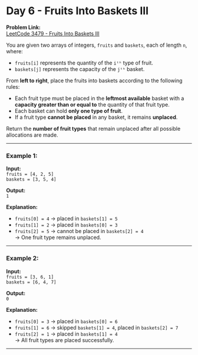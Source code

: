 # Day 6 - Fruits Into Baskets III

**Problem Link:**  
[LeetCode 3479 - Fruits Into Baskets III](https://leetcode.com/problems/fruits-into-baskets-iii/) 

You are given two arrays of integers, `fruits` and `baskets`, each of length `n`, where:

- `fruits[i]` represents the quantity of the `iᵗʰ` type of fruit.
- `baskets[j]` represents the capacity of the `jᵗʰ` basket.

From **left to right**, place the fruits into baskets according to the following rules:

- Each fruit type must be placed in the **leftmost available** basket with a **capacity greater than or equal to** the quantity of that fruit type.
- Each basket can hold **only one type of fruit**.
- If a fruit type **cannot be placed** in any basket, it remains **unplaced**.

Return the **number of fruit types** that remain unplaced after all possible allocations are made.

---

### Example 1:

**Input:**  
`fruits = [4, 2, 5]`  
`baskets = [3, 5, 4]`

**Output:**  
`1`

**Explanation:**  
- `fruits[0] = 4` → placed in `baskets[1] = 5`  
- `fruits[1] = 2` → placed in `baskets[0] = 3`  
- `fruits[2] = 5` → cannot be placed in `baskets[2] = 4`  
→ One fruit type remains unplaced.

---

### Example 2:

**Input:**  
`fruits = [3, 6, 1]`  
`baskets = [6, 4, 7]`

**Output:**  
`0`

**Explanation:**  
- `fruits[0] = 3` → placed in `baskets[0] = 6`  
- `fruits[1] = 6` → skipped `baskets[1] = 4`, placed in `baskets[2] = 7`  
- `fruits[2] = 1` → placed in `baskets[1] = 4`  
→ All fruit types are placed successfully.

---


